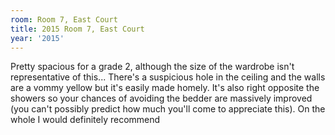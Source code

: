 ```yaml
---
room: Room 7, East Court
title: 2015 Room 7, East Court
year: '2015'
---
```


Pretty spacious for a grade 2, although the size of the wardrobe isn't representative of this... There's a suspicious hole in the ceiling and the walls are a vommy yellow but it's easily made homely. It's also right opposite the showers so your chances of avoiding the bedder are massively improved (you can't possibly predict how much you'll come to appreciate this). On the whole I would definitely recommend